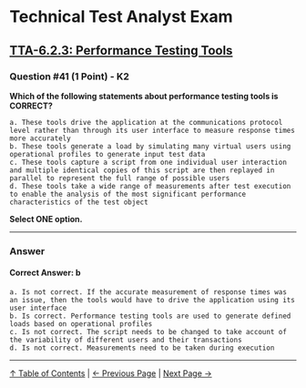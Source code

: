 # Technical Test Analyst Exam

## [TTA-6.2.3: Performance Testing Tools](../6-test-tools-and-automation/6.2-specific-test-tools.md#623-performance-testing-tools)

### Question #41 (1 Point) - K2

**Which of the following statements about performance testing tools is CORRECT?**

    a. These tools drive the application at the communications protocol level rather than through its user interface to measure response times more accurately
    b. These tools generate a load by simulating many virtual users using operational profiles to generate input test data
    c. These tools capture a script from one individual user interaction and multiple identical copies of this script are then replayed in parallel to represent the full range of possible users
    d. These tools take a wide range of measurements after test execution to enable the analysis of the most significant performance characteristics of the test object

**Select ONE option.**

---

### Answer

#### Correct Answer: b

    a. Is not correct. If the accurate measurement of response times was an issue, then the tools would have to drive the application using its user interface
    b. Is correct. Performance testing tools are used to generate defined loads based on operational profiles
    c. Is not correct. The script needs to be changed to take account of the variability of different users and their transactions
    d. Is not correct. Measurements need to be taken during execution

---

[↑ Table of Contents](../../README.md#table-of-contents) | [← Previous Page](question-40.md) | [Next Page →](question-42.md)
